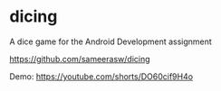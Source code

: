 # dicing
A dice game for the Android Development assignment

https://github.com/sameerasw/dicing

Demo: https://youtube.com/shorts/DO60cif9H4o
